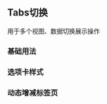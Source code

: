 <script setup>
    import BaseVue from './base.vue';
    import DiyStyleVue from './diyStyle.vue';
    import CloseVue from './close.vue'
    import preview from '@/components/preview.vue'
</script>

## Tabs切换
用于多个视图、数据切换展示操作

### 基础用法

<preview compname='tabs' demoname='base'>
  <base-vue />
</preview>

### 选项卡样式

<preview compname='tabs' demoname='diyStyle'>
  <diy-style-vue />
</preview>

### 动态增减标签页

<preview compname='tabs' demoname='close'>
  <close-vue />
</preview>